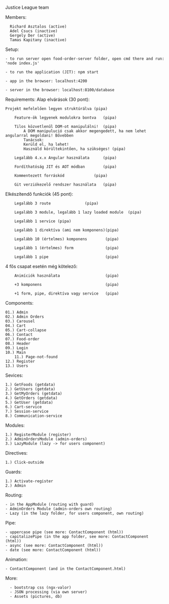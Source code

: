 Justice League team

Members:

      Richard Asztalos (active)
	  Adel Csucs (inactive)
	  Gergely Der (active)
	  Tamas Kapitany (inactive)
   


Setup:

    - to run server open food-order-server folder, open cmd there and run: 'node index.js'
 
    - to run the application (JIT): npm start 
 
    - app in the browser: localhost:4200
 
    - server in the browser: localhost:8100/database


Requirements: Alap elvárások (30 pont):
		
    Projekt mefelelően legyen struktúrálva (pipa)

		Feature-ök legyenek modulokra bontva   (pipa)

		Tilos közvetlenűl DOM-ot manipulálni!  (pipa)
			A DOM manipulució csak akkor megengedett, ha nem lehet angularral megoldani! Bővebben
			Tanácsok:
			Kerüld el, ha lehet!
			Használd körültekintően, ha szükséges! (pipa)

		Legalább 4.x.x Angular használata      (pipa)
    
		Fordíthatóság JIT és AOT módban        (pipa)
    
		Kommentezett forráskód		       (pipa)
    
		Git verziókezelő rendszer használata   (pipa)


Elkészítendő funkciók (45 pont):

		Legalább 3 route		       (pipa)

		Legalább 3 module, legalább 1 lazy loaded module  (pipa)

		Legalább 1 service (pipa)

		Legalább 1 direktíva (ami nem komponens)(pipa)

		Legalább 10 (értelmes) komponens        (pipa)
	
		Legalább 1 (értelmes) form              (pipa)

		Legalább 1 pipe                         (pipa)


4 fős csapat esetén még kötelező:

		Animíciók használata                    (pipa)

		+3 komponens                            (pipa)

		+1 form, pipe, direktíva vagy service   (pipa)




Components:

	01.) Admin
	02.) Admin Orders
	03.) Carousel
	04.) Cart
	05.) Cart-collapse
	06.) Contact
	07.) Food-order
	08.) Header
	09.) Login
	10.) Main
       	11.) Page-not-found
	12.) Register
	13.) Users

Sevices:

	1.) GetFoods (getdata)
	2.) GetUsers (getdata)
	3.) GetMyOrders (getdata)
	4.) GetOrders (getdata)
	5.) GetUser (getdata)
	6.) Cart-service
	7.) Session-service
	8.) Communication-service
	

Modules:

	1.) RegisterModule (register)
	2.) AdminOrdersModule (admin-orders)
	3.) LazyModule (lazy -> for users component)
	


Directives:

	1.) Click-outside


Guards:

	1.) Activate-register
	2.) Admin


Routing: 

	- in the AppModule (routing with guard)
	- AdminOrders Module (admin-orders own routing)
	- Lazy (in the lazy folder, for users component, own routing)
	

Pipe:

	- uppercase pipe (see more: ContactComponent (html))
	- capitalizePipe (in the app folder, see more: ContactComponent (html))
	- async (see more: ContactComponent (html))
	- date (see more: ContactComponent (html))


Animation:

	- ContactComponent (and in the ContactComponent.html)


More: 

      - bootstrap css (ngx-valor)
      - JSON processing (via own server)
      - Assets (pictures, db)


